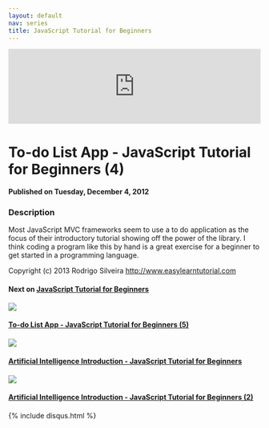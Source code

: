 ```yaml
---
layout: default
nav: series
title: JavaScript Tutorial for Beginners
---
```


<div class="container">
    <div class="row mt grid">
        <div class="mt"></div>
        <div class="row" style="margin-bottom: 20px;">
            <div class="col-sm-push-1 col-sm-10 col-md-push-2 col-md-8">
                <div class="video-container">
                    <iframe width="100%" src="https://www.youtube.com/embed/Qw1L20wcG7c" frameborder="0" allowfullscreen></iframe>
                </div>
            </div>
            <div class="clearfix"></div>
            <div class="col-md-8">
                <h1>To-do List App - JavaScript Tutorial for Beginners (4)</h1>
                <h4>Published on Tuesday, December 4, 2012</h4>
                <h3>Description</h3>
                <p>Most JavaScript MVC frameworks seem to use a to do application as the focus of their introductory tutorial showing off the power of the library. I think coding a program like this by hand is a great exercise for a beginner to get started in a programming language.

Copyright (c) 2013 Rodrigo Silveira http://www.easylearntutorial.com</p>
            </div>
            <div class="col-md-4">
                <h4>Next on <a href="/series/javascript-tutorial-for-beginners">JavaScript Tutorial for Beginners</a></h4><div class="row" style="margin-bottom: 20px">
            <div class="col-md-6">
                <a href="/series/javascript-tutorial-for-beginners/to-do-list-app-javascript-tutorial-for-beginners-5-">
                    <img src="/img/blank.gif" data-echo="https://i.ytimg.com/vi/DCRVgsZeQZM/hqdefault.jpg" class="img-responsive" />
                </a>
            </div>
            <div class="col-md-6">
                <h4>
                    <a href="/series/javascript-tutorial-for-beginners/to-do-list-app-javascript-tutorial-for-beginners-5-">To-do List App - JavaScript Tutorial for Beginners (5)</a>
                </h4>
            </div>
        </div><div class="row" style="margin-bottom: 20px">
            <div class="col-md-6">
                <a href="/series/javascript-tutorial-for-beginners/artificial-intelligence-introduction-javascript-tutorial-for-beginners">
                    <img src="/img/blank.gif" data-echo="https://i.ytimg.com/vi/-sSUjQXaows/hqdefault.jpg" class="img-responsive" />
                </a>
            </div>
            <div class="col-md-6">
                <h4>
                    <a href="/series/javascript-tutorial-for-beginners/artificial-intelligence-introduction-javascript-tutorial-for-beginners">Artificial Intelligence Introduction - JavaScript Tutorial for Beginners</a>
                </h4>
            </div>
        </div><div class="row" style="margin-bottom: 20px">
            <div class="col-md-6">
                <a href="/series/javascript-tutorial-for-beginners/artificial-intelligence-introduction-javascript-tutorial-for-beginners-2-">
                    <img src="/img/blank.gif" data-echo="https://i.ytimg.com/vi/nuHcsFRTFjY/hqdefault.jpg" class="img-responsive" />
                </a>
            </div>
            <div class="col-md-6">
                <h4>
                    <a href="/series/javascript-tutorial-for-beginners/artificial-intelligence-introduction-javascript-tutorial-for-beginners-2-">Artificial Intelligence Introduction - JavaScript Tutorial for Beginners (2)</a>
                </h4>
            </div>
        </div>
            </div>
            <div class="col-md-8">
                {% include disqus.html %}
            </div>
        </div>
    </div>
    <div class="row mt grid"></div>
</div>
